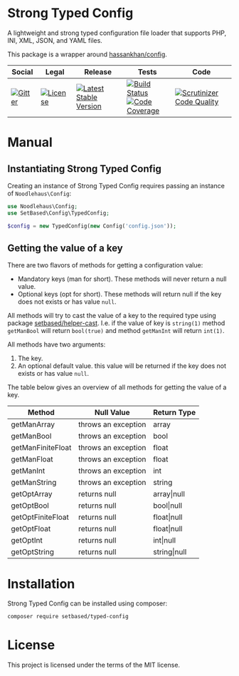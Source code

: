 
# Strong Typed Config

A lightweight and strong typed configuration file loader that supports PHP, INI, XML, JSON, and YAML files.

This package is a wrapper around [hassankhan/config](https://github.com/hassankhan/config). 

<table>
<thead>
<tr>
<th>Social</th>
<th>Legal</th>
<th>Release</th>
<th>Tests</th>
<th>Code</th>
</tr>
</thead>
<tbody>
<tr>
<td>
<a href="https://gitter.im/SetBased/php-typed-config?utm_source=badge&utm_medium=badge&utm_campaign=pr-badge"><img src="https://badges.gitter.im/SetBased/php-typed-config.svg" alt="Gitter"/></a>
</td>
<td>
<a href="https://packagist.org/packages/setbased/typed-config"><img src="https://poser.pugx.org/setbased/typed-config/license" alt="License"/></a>
</td>
<td>
<a href="https://packagist.org/packages/setbased/typed-config"><img src="https://poser.pugx.org/setbased/typed-config/v/stable" alt="Latest Stable Version"/></a><br/>
</td>
<td><a href="https://travis-ci.org/SetBased/php-typed-config"><img src="https://travis-ci.org/SetBased/php-typed-config.svg?branch=master" alt="Build Status"/></a><br/>
<a href="https://scrutinizer-ci.com/g/SetBased/php-typed-config/?branch=master"><img src="https://scrutinizer-ci.com/g/SetBased/php-typed-config/badges/coverage.png?b=master" alt="Code Coverage"/></a><br/>
</td>
<td>
<a href="https://scrutinizer-ci.com/g/SetBased/php-typed-config/?branch=master"><img src="https://scrutinizer-ci.com/g/SetBased/php-typed-config/badges/quality-score.png?b=master" alt="Scrutinizer Code Quality"/></a>
</td>
</tr>
</tbody>
</table>

# Manual

## Instantiating Strong Typed Config

Creating an instance of Strong Typed Config requires passing an instance of ```Noodlehaus\Config```:
```php
use Noodlehaus\Config;
use SetBased\Config\TypedConfig;

$config = new TypedConfig(new Config('config.json'));
```

## Getting the value of a key
 
There are two flavors of methods for getting a configuration value:
* Mandatory keys (man for short). These methods will never return a null value.
* Optional keys (opt for short). These methods will return null if the key does not exists  or has value ```null```. 

All methods will try to cast the value of a key to the required type using package [setbased/helper-cast](https://github.com/SetBased/php-helper-cast/blob/master/composer.json). I.e. if the value of key is ```string(1)``` method
```getManBool``` will return ```bool(true)``` and method ```getManInt``` will return ```int(1)```. 

All methods have two arguments:
1. The key.
2. An optional default value. this value will be returned if the key does not exists or has value ```null```. 
 
The table below gives an overview of all methods for getting the value of a key. 

| Method            | Null Value          | Return Type  |
| ----------------- | ------------------- | ------------ |
| getManArray       | throws an exception | array        |
| getManBool        | throws an exception | bool         |
| getManFiniteFloat | throws an exception | float        |
| getManFloat       | throws an exception | float        |
| getManInt         | throws an exception | int          |
| getManString      | throws an exception | string       |
| getOptArray       | returns null        | array\|null  |
| getOptBool        | returns null        | bool\|null   |
| getOptFiniteFloat | returns null        | float\|null  |
| getOptFloat       | returns null        | float\|null  |
| getOptInt         | returns null        | int\|null    |
| getOptString      | returns null        | string\|null |


# Installation 

Strong Typed Config can be installed using composer:
```sh
composer require setbased/typed-config
```

License
=======

This project is licensed under the terms of the MIT license.

